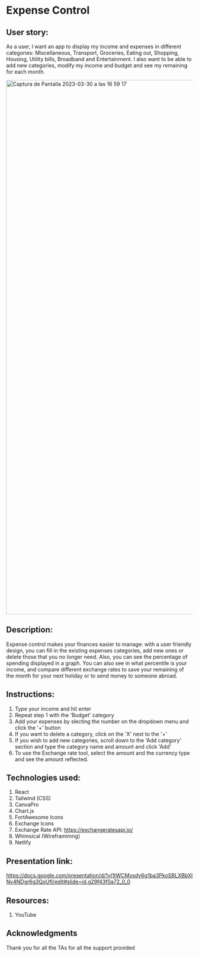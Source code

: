 # Expense Control

## User story:
As a user, I want an app to display my income and expenses in different categories: Miscellaneous, Transport, Groceries, Eating out, Shopping, Housing, Utility bills, Broadband and Entertainment. I also want to be able to add new categories, modify my income and budget and see my remaining for each month.

<img width="1440" alt="Captura de Pantalla 2023-03-30 a las 16 59 17" src="https://user-images.githubusercontent.com/118186099/228895699-47da813b-e809-4930-82f4-60e1d9408cac.png">


## Description:
Expense control makes your finances easier to manage: with a user friendly design, you can fill in the existing expenses categories, add new ones or delete those that you no longer need. Also, you can see the percentage of spending displayed in a graph. You can also see in what percentile is your income, and compare different exchange rates to save your remaining of the month for your next holiday or to send money to someone abroad.

## Instructions:
1. Type your income and hit enter
2. Repeat step 1 with the 'Budget' category
3. Add your expenses by slecting the number on the dropdown menu and click the '+' button
4. If you want to delete a category, click on the 'X' next to the '+'
5. If you wish to add new categories, scroll down to the 'Add category' section and type the category name and amount and click 'Add'
6. To use the Exchange rate tool, select the amount and the currency type and see the amount reflected.

## Technologies used:
1. React
2. Tailwind (CSS)
3. CanvaPro
4. Chart.js
5. FortAwesome Icons
6. Exchange Icons
7. Exchange Rate API: https://exchangeratesapi.io/
8. Whimsical (Wireframimng)
9. Netlify 

## Presentation link:
https://docs.google.com/presentation/d/1yl1tWCMvxdy6g1ba3PkoSBLXBbXINv4NDgr6g3QxUfI/edit#slide=id.g29f43f0a72_0_0

## Resources:
1. YouTube

## Acknowledgments 

Thank you for all the TAs for all the support provided
